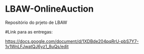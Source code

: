 # LBAW-OnlineAuction
Repositório do prjeto de LBAW

#Link para as entregas:

https://docs.google.com/document/d/1XDBde204pqRrU-pbS7Y7-1v1WnLFJwatQJ6yz1_8uQs/edit
